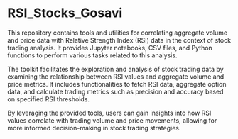 # RSI_Stocks_Gosavi
This repository contains tools and utilities for correlating aggregate volume and price data with Relative Strength Index (RSI) data in the context of stock trading analysis. It provides Jupyter notebooks, CSV files, and Python functions to perform various tasks related to this analysis.

The toolkit facilitates the exploration and analysis of stock trading data by examining the relationship between RSI values and aggregate volume and price metrics. It includes functionalities to fetch RSI data, aggregate option data, and calculate trading metrics such as precision and accuracy based on specified RSI thresholds.

By leveraging the provided tools, users can gain insights into how RSI values correlate with trading volume and price movements, allowing for more informed decision-making in stock trading strategies.
